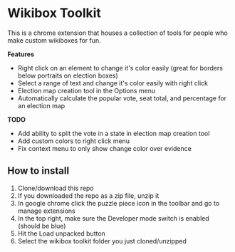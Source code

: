 # Wikibox Toolkit

This is a chrome extension that houses a collection of tools for people who make custom wikiboxes for fun. 

**Features**

- Right click on an element to change it's color easily (great for borders below portraits on election boxes)
- Select a range of text and change it's color easily with right click
- Election map creation tool in the Options menu
- Automatically calculate the popular vote, seat total, and percentage for an election map

**TODO**

- Add ability to split the vote in a state in election map creation tool
- Add custom colors to right click menu
- Fix context menu to only show change color over evidence

## How to install

1. Clone/download this repo
2. If you downloaded the repo as a zip file, unzip it
3. In google chrome click the puzzle piece icon in the toolbar and go to manage extensions
4. In the top right, make sure the Developer mode switch is enabled (should be blue)
5. Hit the Load unpacked button
6. Select the wikibox toolkit folder you just cloned/unzipped